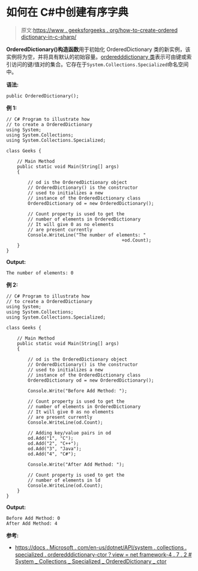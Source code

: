 # 如何在 C#中创建有序字典

> 原文:[https://www . geeksforgeeks . org/how-to-create-ordered dictionary-in-c-sharp/](https://www.geeksforgeeks.org/how-to-create-an-ordereddictionary-in-c-sharp/)

**OrderedDictionary()构造函数**用于初始化 OrderedDictionary 类的新实例，该实例将为空，并将具有默认的初始容量。[orderedddictionary 类](https://www.geeksforgeeks.org/c-sharp-ordereddictionary-class/)表示可由键或索引访问的键/值对的集合。它存在于`System.Collections.Specialized`命名空间中。

**语法:**

```
public OrderedDictionary();
```

**例 1:**

```
// C# Program to illustrate how
// to create a OrderedDictionary
using System;
using System.Collections;
using System.Collections.Specialized;

class Geeks {

    // Main Method
    public static void Main(String[] args)
    {

        // od is the OrderedDictionary object
        // OrderedDictionary() is the constructor
        // used to initializes a new
        // instance of the OrderedDictionary class
        OrderedDictionary od = new OrderedDictionary();

        // Count property is used to get the
        // number of elements in OrderedDictionary
        // It will give 0 as no elements
        // are present currently
        Console.WriteLine("The number of elements: "
                                           +od.Count);
    }
}
```

**Output:**

```
The number of elements: 0

```

**例 2:**

```
// C# Program to illustrate how
// to create a OrderedDictionary
using System;
using System.Collections;
using System.Collections.Specialized;

class Geeks {

    // Main Method
    public static void Main(String[] args)
    {

        // od is the OrderedDictionary object
        // OrderedDictionary() is the constructor
        // used to initializes a new
        // instance of the OrderedDictionary class
        OrderedDictionary od = new OrderedDictionary();

        Console.Write("Before Add Method: ");

        // Count property is used to get the
        // number of elements in OrderedDictionary
        // It will give 0 as no elements
        // are present currently
        Console.WriteLine(od.Count);

        // Adding key/value pairs in od
        od.Add("1", "C");
        od.Add("2", "C++");
        od.Add("3", "Java");
        od.Add("4", "C#");

        Console.Write("After Add Method: ");

        // Count property is used to get the
        // number of elements in ld
        Console.WriteLine(od.Count);
    }
}
```

**Output:**

```
Before Add Method: 0
After Add Method: 4

```

**参考:**

*   [https://docs . Microsoft . com/en-us/dotnet/API/system . collections . specialized . orderedddictionary-ctor？view = net framework-4 . 7 . 2 # System _ Collections _ Specialized _ OrderedDictionary _ ctor](https://docs.microsoft.com/en-us/dotnet/api/system.collections.specialized.ordereddictionary.-ctor?view=netframework-4.7.2#System_Collections_Specialized_OrderedDictionary__ctor)